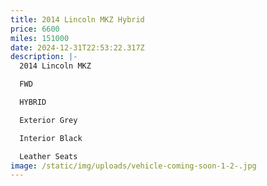 ```yaml
---
title: 2014 Lincoln MKZ Hybrid
price: 6600
miles: 151000
date: 2024-12-31T22:53:22.317Z
description: |-
  2014 Lincoln MKZ

  FWD

  HYBRID

  Exterior Grey

  Interior Black

  Leather Seats
image: /static/img/uploads/vehicle-coming-soon-1-2-.jpg
---
```

